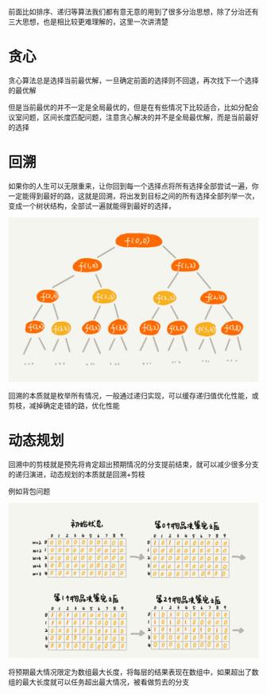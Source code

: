 前面比如排序、递归等算法我们都有意无意的用到了很多分治思想，除了分治还有三大思想，也是相比较更难理解的，这里一次讲清楚

# 贪心
贪心算法总是选择当前最优解，一旦确定前面的选择则不回退，再次找下一个选择的最优解

但是当前最优的并不一定是全局最优的，但是在有些情况下比较适合，比如分配会议室问题，区间长度匹配问题，注意贪心解决的并不是全局最优解，而是当前最好的选择


# 回溯
如果你的人生可以无限重来，让你回到每一个选择点将所有选择全部尝试一遍，你一定能得到最好的路，这就是回溯，将出发到目标之间的所有选择全部列举一次，变成一个树状结构，全部试一遍就能得到最好的选择，

![](img/13.png)

回溯的本质就是枚举所有情况，一般通过递归实现，可以缓存递归值优化性能，或剪枝，减掉确定走错的路，优化性能

# 动态规划
回溯中的剪枝就是预先将肯定超出预期情况的分支提前结束，就可以减少很多分支的递归演进，动态规划的本质就是回溯+剪枝

例如背包问题

![](img/14.png)

将预期最大情况限定为数组最大长度，将每层的结果表现在数组中，如果超出了数组的最大长度就可以任务超出最大情况，被看做剪去的分支